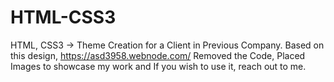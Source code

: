 # HTML-CSS3
HTML, CSS3 -> Theme Creation for a Client in Previous Company.
Based on this design,
https://asd3958.webnode.com/
Removed the Code, Placed Images to showcase my work and If you wish to use it, reach out to me.
